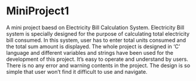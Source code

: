 # MiniProject1
A mini project baesd on Electricity Bill Calculation System.
Electricity Bill system is specially designed for the purpose of calculating total electricity bill consumed. In this system, user has to enter total units consumed and the total sum amount is displayed. The whole project is designed in ‘C’ language and different variables and strings have been used for the development of this project. It’s easy to operate and understand by users. There is no any error and warning contents in the project. The design is so simple that user won’t find it difficult to use and navigate.
